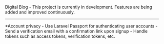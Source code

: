 Digital Blog    -    This project is currently in development. Features are being added and improved continuously.

_____________________________________________________________________________________________
*Account privacy
    - Use Laravel Passport for authenticating user accounts
    - Send a verification email with a confirmation link upon signup 
    - Handle tokens such as access tokens, verification tokens, etc.

